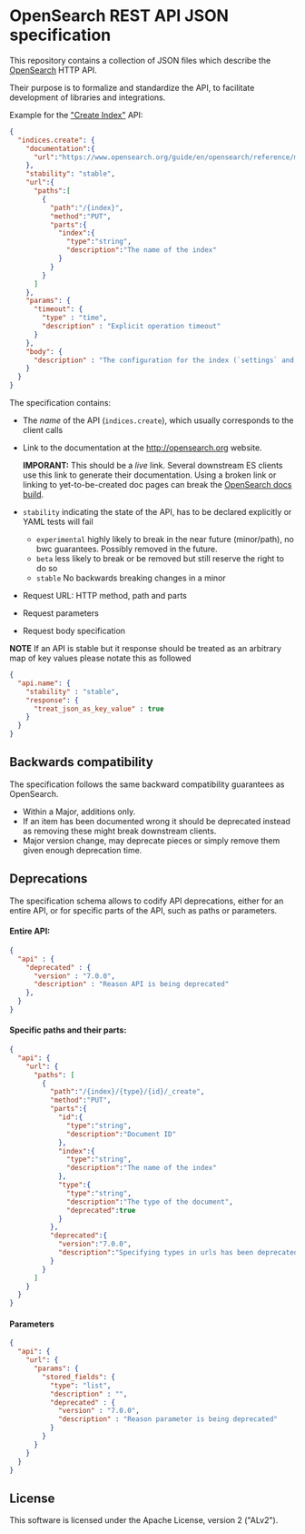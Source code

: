 # OpenSearch REST API JSON specification

This repository contains a collection of JSON files which describe the [OpenSearch](https://github.com/opensearch-project/OpenSearch) HTTP API.

Their purpose is to formalize and standardize the API, to facilitate development of libraries and integrations.

Example for the ["Create Index"](https://www.opensearch.co/guide/en/openearch/reference/master/indices-create-index.html) API:

```json
{
  "indices.create": {
    "documentation":{
      "url":"https://www.opensearch.org/guide/en/opensearch/reference/master/indices-create-index.html"
    },
    "stability": "stable",
    "url":{
      "paths":[
        {
          "path":"/{index}",
          "method":"PUT",
          "parts":{
            "index":{
              "type":"string",
              "description":"The name of the index"
            }
          }
        }
      ]
    },
    "params": {
      "timeout": {
        "type" : "time",
        "description" : "Explicit operation timeout"
      }
    },
    "body": {
      "description" : "The configuration for the index (`settings` and `mappings`)"
    }
  }
}
```

The specification contains:

* The _name_ of the API (`indices.create`), which usually corresponds to the client calls
* Link to the documentation at the <http://opensearch.org> website.

  **IMPORANT:** This should be a _live_ link. Several downstream ES clients use
  this link to generate their documentation. Using a broken link or linking to
  yet-to-be-created doc pages can break the [OpenSearch docs
  build](https://github.com/opensearch/docs#building-documentation).
* `stability` indicating the state of the API, has to be declared explicitly or YAML tests will fail
    * `experimental` highly likely to break in the near future (minor/path), no bwc guarantees.
    Possibly removed in the future.
    * `beta` less likely to break or be removed but still reserve the right to do so
    * `stable` No backwards breaking changes in a minor
* Request URL: HTTP method, path and parts
* Request parameters
* Request body specification

**NOTE**
If an API is stable but it response should be treated as an arbitrary map of key values please notate this as followed

```json
{
  "api.name": {
    "stability" : "stable",
    "response": {
      "treat_json_as_key_value" : true
    }
  }
}
```

## Backwards compatibility

The specification follows the same backward compatibility guarantees as OpenSearch.

- Within a Major, additions only.
- If an item has been documented wrong it should be deprecated instead as removing these might break downstream clients.
- Major version change, may deprecate pieces or simply remove them given enough deprecation time.

## Deprecations

The specification schema allows to codify API deprecations, either for an entire API, or for specific parts of the API, such as paths or parameters.

#### Entire API:

```json
{
  "api" : {
    "deprecated" : {
      "version" : "7.0.0",
      "description" : "Reason API is being deprecated"
    },
  }
}
```

#### Specific paths and their parts:

```json
{
  "api": {
    "url": {
      "paths": [
        {
          "path":"/{index}/{type}/{id}/_create",
          "method":"PUT",
          "parts":{
            "id":{
              "type":"string",
              "description":"Document ID"
            },
            "index":{
              "type":"string",
              "description":"The name of the index"
            },
            "type":{
              "type":"string",
              "description":"The type of the document",
              "deprecated":true
            }
          },
          "deprecated":{
            "version":"7.0.0",
            "description":"Specifying types in urls has been deprecated"
          }
        }
      ]
    }
  }
}
```

#### Parameters

```json
{
  "api": {
    "url": {
      "params": {
        "stored_fields": {
          "type": "list",
          "description" : "",
          "deprecated" : {
            "version" : "7.0.0",
            "description" : "Reason parameter is being deprecated"
          }
        }
      }
    }
  }
}
```

## License

This software is licensed under the Apache License, version 2 ("ALv2").
